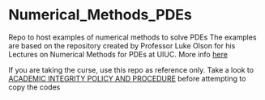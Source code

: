# Numerical_Methods_PDEs
Repo to host examples of numerical methods to solve PDEs 
The examples are based on the repository created by Professor Luke Olson for his Lectures on Numerical Methods for PDEs at UIUC. More info [here](https://github.com/lukeolson/cs555-demos)

If you are taking the curse, use this repo as reference only. Take a look to [ACADEMIC INTEGRITY POLICY AND PROCEDURE](https://studentcode.illinois.edu/article1/part4/1-402/) before attempting to copy the codes
